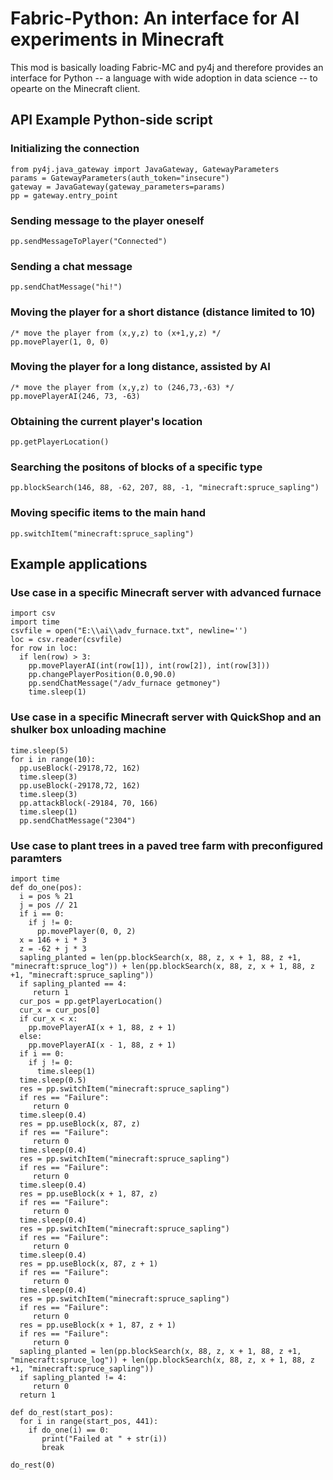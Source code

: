# Fabric-Python: An interface for AI experiments in Minecraft

This mod is basically loading Fabric-MC and py4j and therefore provides an interface for Python -- a language with wide adoption in data science -- to opearte on the Minecraft client.

## API Example Python-side script

### Initializing the connection

```
from py4j.java_gateway import JavaGateway, GatewayParameters
params = GatewayParameters(auth_token="insecure")
gateway = JavaGateway(gateway_parameters=params)
pp = gateway.entry_point
```

### Sending message to the player oneself
```
pp.sendMessageToPlayer("Connected")
```

### Sending a chat message
```
pp.sendChatMessage("hi!")
```

### Moving the player for a short distance (distance limited to 10)
```
/* move the player from (x,y,z) to (x+1,y,z) */
pp.movePlayer(1, 0, 0)
```

### Moving the player for a long distance, assisted by AI
```
/* move the player from (x,y,z) to (246,73,-63) */
pp.movePlayerAI(246, 73, -63)
```

### Obtaining the current player's location
```
pp.getPlayerLocation()
```

### Searching the positons of blocks of a specific type
```
pp.blockSearch(146, 88, -62, 207, 88, -1, "minecraft:spruce_sapling")
```

### Moving specific items to the main hand
```
pp.switchItem("minecraft:spruce_sapling")
```

## Example applications

### Use case in a specific Minecraft server with advanced furnace
```
import csv
import time
csvfile = open("E:\\ai\\adv_furnace.txt", newline='')
loc = csv.reader(csvfile)
for row in loc:
  if len(row) > 3:
    pp.movePlayerAI(int(row[1]), int(row[2]), int(row[3]))
    pp.changePlayerPosition(0.0,90.0)
    pp.sendChatMessage("/adv_furnace getmoney")
    time.sleep(1)
```

### Use case in a specific Minecraft server with QuickShop and an shulker box unloading machine
```
time.sleep(5)
for i in range(10):
  pp.useBlock(-29178,72, 162)
  time.sleep(3)
  pp.useBlock(-29178,72, 162)
  time.sleep(3)
  pp.attackBlock(-29184, 70, 166)
  time.sleep(1)
  pp.sendChatMessage("2304")
```

### Use case to plant trees in a paved tree farm with preconfigured paramters
```
import time
def do_one(pos):
  i = pos % 21
  j = pos // 21
  if i == 0:
    if j != 0:
      pp.movePlayer(0, 0, 2)
  x = 146 + i * 3
  z = -62 + j * 3
  sapling_planted = len(pp.blockSearch(x, 88, z, x + 1, 88, z +1, "minecraft:spruce_log")) + len(pp.blockSearch(x, 88, z, x + 1, 88, z +1, "minecraft:spruce_sapling"))
  if sapling_planted == 4:
     return 1
  cur_pos = pp.getPlayerLocation()
  cur_x = cur_pos[0]
  if cur_x < x:
    pp.movePlayerAI(x + 1, 88, z + 1)
  else:
    pp.movePlayerAI(x - 1, 88, z + 1)
  if i == 0:
    if j != 0:
      time.sleep(1)
  time.sleep(0.5)
  res = pp.switchItem("minecraft:spruce_sapling")
  if res == "Failure":
     return 0
  time.sleep(0.4)
  res = pp.useBlock(x, 87, z)
  if res == "Failure":
     return 0
  time.sleep(0.4)
  res = pp.switchItem("minecraft:spruce_sapling")
  if res == "Failure":
     return 0
  time.sleep(0.4)
  res = pp.useBlock(x + 1, 87, z)
  if res == "Failure":
     return 0
  time.sleep(0.4)
  res = pp.switchItem("minecraft:spruce_sapling")
  if res == "Failure":
     return 0
  time.sleep(0.4)
  res = pp.useBlock(x, 87, z + 1)
  if res == "Failure":
     return 0
  time.sleep(0.4)
  res = pp.switchItem("minecraft:spruce_sapling")
  if res == "Failure":
     return 0
  res = pp.useBlock(x + 1, 87, z + 1)
  if res == "Failure":
     return 0
  sapling_planted = len(pp.blockSearch(x, 88, z, x + 1, 88, z +1, "minecraft:spruce_log")) + len(pp.blockSearch(x, 88, z, x + 1, 88, z +1, "minecraft:spruce_sapling"))
  if sapling_planted != 4:
     return 0
  return 1

def do_rest(start_pos):
  for i in range(start_pos, 441):
    if do_one(i) == 0:
       print("Failed at " + str(i))
       break

do_rest(0)

```
